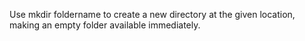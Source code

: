 Use mkdir foldername to create a new directory at the given location, making an empty folder available immediately.
